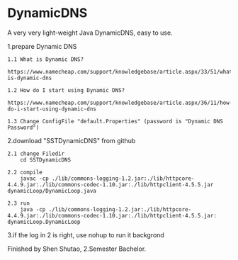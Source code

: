 # DynamicDNS
A very very light-weight Java DynamicDNS, easy to use.



1.prepare Dynamic DNS

	1.1 What is Dynamic DNS? 
		https://www.namecheap.com/support/knowledgebase/article.aspx/33/51/what-is-dynamic-dns

	1.2 How do I start using Dynamic DNS?
		https://www.namecheap.com/support/knowledgebase/article.aspx/36/11/how-do-i-start-using-dynamic-dns

	1.3 Change ConfigFile "default.Properties" (password is "Dynamic DNS Password")


2.download "SSTDynamicDNS" from github

	2.1 change Filedir
		cd SSTDynamicDNS

	2.2 compile
		javac -cp ./lib/commons-logging-1.2.jar:./lib/httpcore-4.4.9.jar:./lib/commons-codec-1.10.jar:./lib/httpclient-4.5.5.jar dynamicLoop/DynamicLoop.java
	
	2.3 run
		java -cp ./lib/commons-logging-1.2.jar:./lib/httpcore-4.4.9.jar:./lib/commons-codec-1.10.jar:./lib/httpclient-4.5.5.jar: dynamicLoop.DynamicLoop

3.if the log in 2 is right, use nohup to run it backgrond

Finished by Shen Shutao, 2.Semester Bachelor.